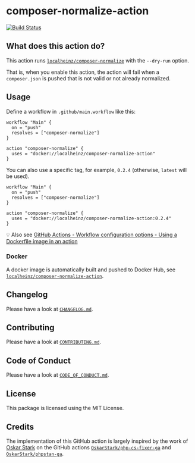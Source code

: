 # composer-normalize-action

[![Build Status](https://travis-ci.com/localheinz/composer-normalize-action.svg?branch=master)](https://travis-ci.com/localheinz/composer-normalize-action)

## What does this action do?

This action runs [`localheinz/composer-normalize`](https://github.com/localheinz/composer-normalize) with the `--dry-run` option.

That is, when you enable this action, the action will fail when a `composer.json` is pushed that is not valid or not already normalized.

## Usage

Define a workflow in `.github/main.workflow` like this:

```
workflow "Main" {
  on = "push"
  resolves = ["composer-normalize"]
}

action "composer-normalize" {
  uses = "docker://localheinz/composer-normalize-action"
}
```

You can also use a specific tag, for example, `0.2.4` (otherwise, `latest` will be used).

```
workflow "Main" {
  on = "push"
  resolves = ["composer-normalize"]
}

action "composer-normalize" {
  uses = "docker://localheinz/composer-normalize-action:0.2.4"
}
```

:bulb: Also see [GitHub Actions - Workflow configuration options - Using a Dockerfile image in an action](https://developer.github.com/actions/managing-workflows/workflow-configuration-options/#using-a-dockerfile-image-in-an-action)

### Docker

A docker image is automatically built and pushed to Docker Hub, see [`localheinz/composer-normalize-action`](https://cloud.docker.com/repository/docker/localheinz/composer-normalize-action).

## Changelog

Please have a look at [`CHANGELOG.md`](CHANGELOG.md).

## Contributing

Please have a look at [`CONTRIBUTING.md`](.github/CONTRIBUTING.md).

## Code of Conduct

Please have a look at [`CODE_OF_CONDUCT.md`](.github/CODE_OF_CONDUCT.md).

## License

This package is licensed using the MIT License.

## Credits

The implementation of this GitHub action is largely inspired by the work of [Oskar Stark](https://github.com/OskarStark) on the GitHub actions [`OskarStark/php-cs-fixer-ga`](https://github.com/OskarStark/php-cs-fixer-ga) and [`OskarStark/phpstan-ga`](https://github.com/OskarStark/phpstan-ga).
